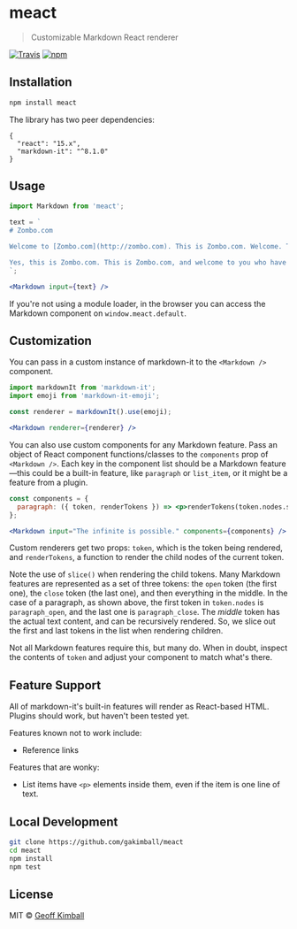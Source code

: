# meact

> Customizable Markdown React renderer

[![Travis](https://img.shields.io/travis/gakimball/meact.svg?maxAge=2592000)](https://travis-ci.org/gakimball/meact) [![npm](https://img.shields.io/npm/v/meact.svg?maxAge=2592000)](https://www.npmjs.com/package/meact)

## Installation

```bash
npm install meact
```

The library has two peer dependencies:

```
{
  "react": "15.x",
  "markdown-it": "^8.1.0"
}
```

## Usage

```jsx
import Markdown from 'meact';

text = `
# Zombo.com

Welcome to [Zombo.com](http://zombo.com). This is Zombo.com. Welcome. This is Zombo.com. Welcome to Zombo.com. You can do anything at Zombo.com. Anything at all. The only limit is yourself. Welcome to Zombo.com. Welcome to Zombo.com. This is Zombo.com. Welcome to Zombo.com. This is Zombo.com, welcome!

Yes, this is Zombo.com. This is Zombo.com, and welcome to you who have come to Zombo.com. Anything is possible at Zombo.com. You can do anything at Zombo.com. The infinite is possible is Zombo.com. The unattainable is unknown at Zombo.com. Welcome to Zombo.com. This is Zombo.com. Welcome to Zombo.com. Welcome. This is Zombo.com. Welcome to Zombo.com! Welcome to Zombo.com.
`;

<Markdown input={text} />
```

If you're not using a module loader, in the browser you can access the Markdown component on `window.meact.default`.

## Customization

You can pass in a custom instance of markdown-it to the `<Markdown />` component.

```jsx
import markdownIt from 'markdown-it';
import emoji from 'markdown-it-emoji';

const renderer = markdownIt().use(emoji);

<Markdown renderer={renderer} />
```

You can also use custom components for any Markdown feature. Pass an object of React component functions/classes to the `components` prop of `<Markdown />`. Each key in the component list should be a Markdown feature&mdash;this could be a built-in feature, like `paragraph` or `list_item`, or it might be a feature from a plugin.

```jsx
const components = {
  paragraph: ({ token, renderTokens }) => <p>renderTokens(token.nodes.slice(1, -1))</p>,
};

<Markdown input="The infinite is possible." components={components} />
```

Custom renderers get two props: `token`, which is the token being rendered, and `renderTokens`, a function to render the child nodes of the current token.

Note the use of `slice()` when rendering the child tokens. Many Markdown features are represented as a set of three tokens: the `open` token (the first one), the `close` token (the last one), and then everything in the middle. In the case of a paragraph, as shown above, the first token in `token.nodes` is `paragraph_open`, and the last one is `paragraph_close`. The *middle* token has the actual text content, and can be recursively rendered. So, we slice out the first and last tokens in the list when rendering children.

Not all Markdown features require this, but many do. When in doubt, inspect the contents of `token` and adjust your component to match what's there.

## Feature Support

All of markdown-it's built-in features will render as React-based HTML. Plugins should work, but haven't been tested yet.

Features known not to work include:
  - Reference links

Features that are wonky:
  - List items have `<p>` elements inside them, even if the item is one line of text.

## Local Development

```bash
git clone https://github.com/gakimball/meact
cd meact
npm install
npm test
```

## License

MIT &copy; [Geoff Kimball](http://geoffkimball.com)
